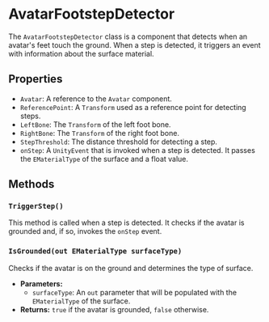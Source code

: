# AvatarFootstepDetector

The `AvatarFootstepDetector` class is a component that detects when an avatar's feet touch the ground. When a step is detected, it triggers an event with information about the surface material.

## Properties

-   `Avatar`: A reference to the `Avatar` component.
-   `ReferencePoint`: A `Transform` used as a reference point for detecting steps.
-   `LeftBone`: The `Transform` of the left foot bone.
-   `RightBone`: The `Transform` of the right foot bone.
-   `StepThreshold`: The distance threshold for detecting a step.
-   `onStep`: A `UnityEvent` that is invoked when a step is detected. It passes the `EMaterialType` of the surface and a float value.

## Methods

### `TriggerStep()`

This method is called when a step is detected. It checks if the avatar is grounded and, if so, invokes the `onStep` event.

### `IsGrounded(out EMaterialType surfaceType)`

Checks if the avatar is on the ground and determines the type of surface.

-   **Parameters:**
    -   `surfaceType`: An `out` parameter that will be populated with the `EMaterialType` of the surface.
-   **Returns:** `true` if the avatar is grounded, `false` otherwise.
